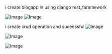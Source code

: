 i create blogapp in using django rest_faramework

![Image](https://github.com/user-attachments/assets/d7ed9b96-3e52-45f9-b0ce-fc21d90f86ff)
![Image](https://github.com/user-attachments/assets/0ac30322-1688-4f79-a68d-e55d15fd2d92)

i create crud operation and suceessful
![Image](https://github.com/user-attachments/assets/9416c1e7-53ce-4c17-b32f-e2ab695c9143)

![Image](https://github.com/user-attachments/assets/1e5e6c2d-0c73-4b7f-9516-e1372b3818d1)

![Image](https://github.com/user-attachments/assets/caf05ae7-05c1-4a45-8882-ed82cb21e701)
